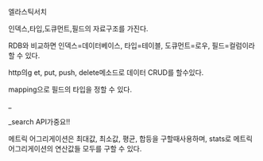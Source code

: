 엘라스틱서치

인덱스,타입,도큐먼트,필드의 자료구조를 가진다.

RDB와 비교하면 인덱스=데이터베이스, 타입=테이블, 도큐먼트=로우, 필드=컬럼이라 할 수 있다.

http의g et, put, push, delete메소드로 데이터 CRUD를 할수있다.

mapping으로 필드의 타입을 정할 수 있다.

\_

\_search API가중요!!

메트릭 어그리게이션은 최대값, 최소값, 평균, 합등을 구할때사용하며, stats로 메트릭 어그리게이션의 연산값들 모두를 구할 수 있다.

